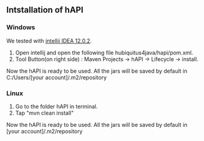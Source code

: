 ## Intstallation of hAPI

### Windows 

We tested with [intellij IDEA 12.0.2](http://www.jetbrains.com/idea/).

1. Open intellij and open the following file hubiquitus4java/hapi/pom.xml.
2. Tool Button(on right side) : Maven Projects -> hAPI -> Lifecycle -> install.

Now the hAPI is ready to be used.
All the jars will be saved by default in C:/Users/[your account]/.m2/repository

### Linux

1. Go to the folder hAPI in terminal.
2. Tap "mvn clean install"

Now the hAPI is ready to be used.
All the jars will be saved by default in [your account]/.m2/repository
